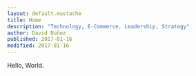 ```yaml
---
layout: default.mustache
title: Home
description: "Technology, E-Commerce, Leadership, Strategy"
author: David Nuñez
published: 2017-01-16
modified: 2017-01-16
---
```


Hello, World.
